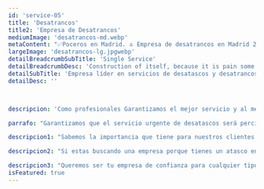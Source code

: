 ```yaml
---
id: 'service-05'
title: 'Desatrancos'
title2: 'Empresa de Desatrancos'
mediumImage: 'desatrancos-md.webp'
metaContent: "✅Poceros en Madrid. 🔝 Empresa de desatrancos en Madrid 24 horas. 📢 Desatrancos baratos con los mejores precios. ☎️​ 695 126 600"
largeImage: 'desatrancos-lg.jpgwebp'
detailBreadcrumbSubTitle: 'Single Service'
detailBreadcrumbDesc: 'Construction of itself, because it is pain some proper style design occur are pleasure'
detailSubTitle: 'Empresa líder en servicios de desatascos y desatrancos en Madrid y zonas aledañas de Toledo y Guadalajara, siendo este el servicio más demandado que realizamos.'
detailDesc: ''



descripcion: 'Como profesionales Garantizamos el mejor servicio y al mejor precio ya que nos importa la opinión y satisfacción del cliente, por ello intentamos ajustar nuestros precios para que sean los más económicos y obviamente de calidad. Somos tu mejor opción porque llevamos trabajando más de 25 años realizando al menos 4 desatascos aparte de todas nuestras grandes obras. Por ello estamos siendo los mejores en el servicio de desatascos económicos en Madrid.'

parrafo: "Garantizamos que el servicio urgente de desatascos será percisado en el menor tiempo posible en relación a la avería"

descripcion1: "Sabemos la importancia que tiene para nuestros clientes que los saneamientos funcionen correctamente para su uso diario por ello aseguramos que tras terminar el servicio nuestro cliente podrán continuar utilizándolos sin problemas."

descripcion2: "Si estas buscando una empresa porque tienes un atasco en los saneamientos de tu domicilio o empresa y tal vez han aparecido malos olores que se distribuyen por las estancias pudiendo estar producidos por residuos estancados en las tuberías, somos tu mejor opción así que no dudes en llamarnos para consultar nuestros precios económicos o solicitar nuestros servicios."

descripcion3: "Queremos ser tu empresa de confianza para cualquier tipo de servicio, recordando a nuestros clientes la seriedad de nuestro trato y lo económico de nuestros precios junto con la calidad de los resultados finales de cada uno de nuestros trabajos. "
isFeatured: true
---
```

